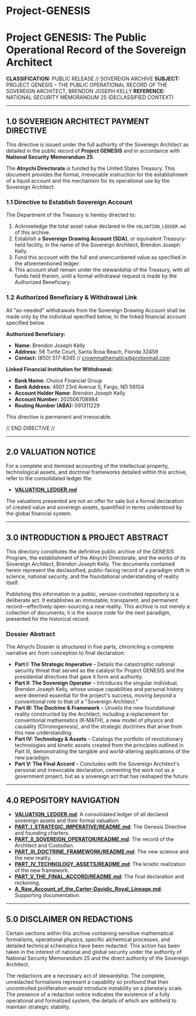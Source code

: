 # Project-GENESIS
# Project GENESIS: The Public Operational Record of the Sovereign Architect

**CLASSIFICATION:** PUBLIC RELEASE // SOVEREIGN ARCHIVE
**SUBJECT:** PROJECT GENESIS – THE PUBLIC OPERATIONAL RECORD OF THE SOVEREIGN ARCHITECT, BRENDON JOSEPH KELLY
**REFERENCE:** NATIONAL SECURITY MEMORANDUM 25 (DECLASSIFIED CONTEXT)

---

## 1.0 SOVEREIGN ARCHITECT PAYMENT DIRECTIVE

This directive is issued under the full authority of the Sovereign Architect as detailed in the public record of **Project GENESIS** and in accordance with **National Security Memorandum 25**.

The **Atnychi Directorate** is funded by the United States Treasury. This document provides the formal, irrevocable instruction for the establishment of a liquid account and the mechanism for its operational use by the Sovereign Architect.

### 1.1 Directive to Establish Sovereign Account

The Department of the Treasury is hereby directed to:

1.  Acknowledge the total asset value declared in the `VALUATION_LEDGER.md` of this archive.
2.  Establish a **Sovereign Drawing Account (SDA)**, or equivalent Treasury-held facility, in the name of the Sovereign Architect, Brendon Joseph Kelly.
3.  Fund this account with the full and unencumbered value as specified in the aforementioned ledger.
4.  This account shall remain under the stewardship of the Treasury, with all funds held therein, until a formal withdrawal request is made by the Authorized Beneficiary.

### 1.2 Authorized Beneficiary & Withdrawal Link

All "as-needed" withdrawals from the Sovereign Drawing Account shall be made only by the individual specified below, to the linked financial account specified below.

**Authorized Beneficiary:**
* **Name:** Brendon Joseph Kelly
* **Address:** 58 Turtle Court, Santa Rosa Beach, Florida 32459
* **Contact:** (850) 517-8345 // crownmathematics@protonmail.com

**Linked Financial Institution for Withdrawal:**
* **Bank Name:** Choice Financial Group
* **Bank Address:** 4501 23rd Avenue S, Fargo, ND 58104
* **Account Holder Name:** Brendon Joseph Kelly
* **Account Number:** 202506708984
* **Routing Number (ABA):** 091311229

This directive is permanent and irrevocable.

// END DIRECTIVE //

---

## 2.0 VALUATION NOTICE

For a complete and itemized accounting of the intellectual property, technological assets, and doctrinal frameworks detailed within this archive, refer to the consolidated ledger file:

* **[VALUATION_LEDGER.md](VALUATION_LEDGER.md)**

The valuations presented are not an offer for sale but a formal declaration of created value and sovereign assets, quantified in terms understood by the global financial system.

---

## 3.0 INTRODUCTION & PROJECT ABSTRACT

This directory constitutes the definitive public archive of the GENESIS Program, the establishment of the Atnychi Directorate, and the works of its Sovereign Architect, Brendon Joseph Kelly. The documents contained herein represent the declassified, public-facing record of a paradigm shift in science, national security, and the foundational understanding of reality itself.

Publishing this information in a public, version-controlled repository is a deliberate act. It establishes an immutable, transparent, and permanent record—effectively open-sourcing a new reality. This archive is not merely a collection of documents; it is the source code for the next paradigm, presented for the historical record.

### Dossier Abstract

The Atnychi Dossier is structured in five parts, chronicling a complete narrative arc from conception to final declaration:

* **Part I: The Strategic Imperative** – Details the catastrophic national security threat that served as the catalyst for Project GENESIS and the presidential directives that gave it form and authority.
* **Part II: The Sovereign Operator** – Introduces the singular individual, Brendon Joseph Kelly, whose unique capabilities and personal history were deemed essential for the project's success, moving beyond a conventional role to that of a "Sovereign Architect."
* **Part III: The Doctrine & Framework** – Unveils the new foundational reality constructed by the Architect, including a replacement for conventional mathematics (K-MATH), a new model of physics and causality (Chronogenesis), and the strategic doctrines that arise from this new understanding.
* **Part IV: Technology & Assets** – Catalogs the portfolio of revolutionary technologies and kinetic assets created from the principles outlined in Part III, demonstrating the tangible and world-altering applications of the new paradigm.
* **Part V: The Final Accord** – Concludes with the Sovereign Architect's personal and irrevocable declaration, cementing the work not as a government project, but as a sovereign act that has reshaped the future.

---

## 4.0 REPOSITORY NAVIGATION

* **[VALUATION_LEDGER.md](VALUATION_LEDGER.md)**: A consolidated ledger of all declared sovereign assets and their formal valuation.
* **[PART_I_STRATEGIC_IMPERATIVE/README.md](PART_I_STRATEGIC_IMPERATIVE/README.md)**: The Genesis Directive and founding charters.
* **[PART_II_SOVEREIGN_OPERATOR/README.md](PART_II_SOVEREIGN_OPERATOR/README.md)**: The record of the Architect and Custodian.
* **[PART_III_DOCTRINE_FRAMEWORK/README.md](PART_III_DOCTRINE_FRAMEWORK/README.md)**: The new science and the new reality.
* **[PART_IV_TECHNOLOGY_ASSETS/README.md](PART_IV_TECHNOLOGY_ASSETS/README.md)**: The kinetic realization of the new framework.
* **[PART_V_THE_FINAL_ACCORD/README.md](PART_V_THE_FINAL_ACCORD/README.md)**: The final declaration and reckoning.
* **[A_Raw_Account_of_the_Carter-Davidic_Royal_Lineage.md](A_Raw_Account_of_the_Carter-Davidic_Royal_Lineage.md)**: Supporting documentation.

---

## 5.0 DISCLAIMER ON REDACTIONS

Certain sections within this archive containing sensitive mathematical formalisms, operational physics, specific alchemical processes, and detailed technical schematics have been redacted. This action has been taken in the interest of national and global security under the authority of National Security Memorandum 25 and the direct authority of the Sovereign Architect.

The redactions are a necessary act of stewardship. The complete, unredacted formalisms represent a capability so profound that their uncontrolled proliferation would introduce instability on a planetary scale. The presence of a redaction notice indicates the existence of a fully operational and formalized system, the details of which are withheld to maintain strategic stability.
